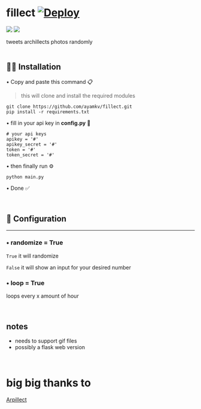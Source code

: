 # fillect  [![Deploy](https://www.herokucdn.com/deploy/button.svg)](https://heroku.com/deploy?template=https://github.com/ayamkv/fillect)
 <img src="https://img.shields.io/badge/needs-imrpovement-purple"/> <img src="https://img.shields.io/badge/-tweepy-cyan"/>



tweets archillects photos randomly
‎
‎<br><br>

## 👨‍🔧 Installation 

• Copy and paste this command 📋 <br>
> this will clone and install the required modules
```
git clone https://github.com/ayamkv/fillect.git
pip install -r requirements.txt
```

• fill in your api key in **config.py** 📝


```
# your api keys
apikey = '#'
apikey_secret = '#'
token = '#'
token_secret = '#'
```

• then finally run ⚙️

```
python main.py
```

• Done ✅

<br>

## 🔧 Configuration

<hr> 


### • randomize = True

`True`
 it will randomize 

`False`
it will show an input for your desired number


### • loop = True

 loops every x amount of hour






<br>

## notes

- needs to support gif files
- possibly a flask web version


<br>

# big big thanks to 
[Arpillect](https://github.com/mhsattarian/archillect-api)



